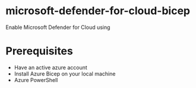 # microsoft-defender-for-cloud-bicep
Enable Microsoft Defender for Cloud using
# Prerequisites
- Have an active azure account
- Install Azure Bicep on your local machine
- Azure PowerShell
